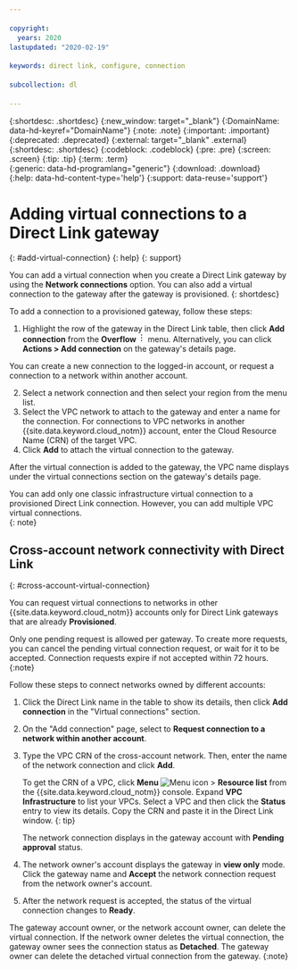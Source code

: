 ```yaml
---

copyright:
  years: 2020
lastupdated: "2020-02-19"

keywords: direct link, configure, connection

subcollection: dl

---
```


{:shortdesc: .shortdesc}
{:new_window: target="_blank"}
{:DomainName: data-hd-keyref="DomainName"}
{:note: .note}
{:important: .important}
{:deprecated: .deprecated}
{:external: target="_blank" .external}
{:shortdesc: .shortdesc}
{:codeblock: .codeblock}
{:pre: .pre}
{:screen: .screen}
{:tip: .tip}
{:term: .term}  
{:generic: data-hd-programlang="generic"}
{:download: .download}  
{:help: data-hd-content-type='help'}
{:support: data-reuse='support'}

# Adding virtual connections to a Direct Link gateway
{: #add-virtual-connection}
{: help} 
{: support}

You can add a virtual connection when you create a Direct Link gateway by using the **Network connections** option. You can also add a virtual connection to the gateway after the gateway is provisioned.
{: shortdesc}

To add a connection to a provisioned gateway, follow these steps:

1. Highlight the row of the gateway in the Direct Link table, then click **Add connection** from the **Overflow** ![Overflow menu](images/overflow.png) menu. Alternatively, you can click **Actions > Add connection** on the gateway's details page.

You can create a new connection to the logged-in account, or request a connection to a network within another account.

2. Select a network connection and then select your region from the menu list.
3. Select the VPC network to attach to the gateway and enter a name for the connection. For connections to VPC networks in another {{site.data.keyword.cloud_notm}} account, enter the Cloud Resource Name (CRN) of the target VPC.
4. Click **Add** to attach the virtual connection to the gateway.

After the virtual connection is added to the gateway, the VPC name displays under the virtual connections section on the gateway's details page.

You can add only one classic infrastructure virtual connection to a provisioned Direct Link connection. However, you can add multiple VPC virtual connections.  
{: note}

## Cross-account network connectivity with Direct Link
{: #cross-account-virtual-connection}

You can request virtual connections to networks in other {{site.data.keyword.cloud_notm}} accounts only for Direct Link gateways that are already **Provisioned**.

Only one pending request is allowed per gateway. To create more requests, you can cancel the pending virtual connection request, or wait for it to be accepted. Connection requests expire if not accepted within 72 hours.
{:note}

Follow these steps to connect networks owned by different accounts:

1. Click the Direct Link name in the table to show its details, then click **Add connection** in the "Virtual connections" section.
2. On the "Add connection" page, select to **Request connection to a network within another account**.
3. Type the VPC CRN of the cross-account network. Then, enter the name of the network connection and click **Add**.

   To get the CRN of a VPC, click **Menu** ![Menu icon](../icons/icon_hamburger.svg) > **Resource list** from the {{site.data.keyword.cloud_notm}} console. Expand **VPC Infrastructure** to list your VPCs. Select a VPC and then click the **Status** entry to view its details. Copy the CRN and paste it in the Direct Link window.
   {: tip}

   The network connection displays in the gateway account with **Pending approval** status.   
3. The network owner's account displays the gateway in **view only** mode. Click the gateway name and **Accept** the network connection request from the network owner's account.
4. After the network request is accepted, the status of the virtual connection changes to **Ready**.

The gateway account owner, or the network account owner, can delete the virtual connection. If the network owner deletes the virtual connection, the gateway owner sees the connection status as **Detached**. The gateway owner can delete the detached virtual connection from the gateway.
{:note}
